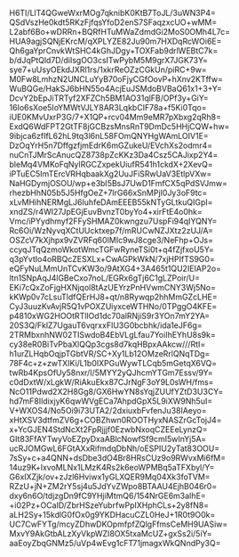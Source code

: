 H6TI/LlT4QGweWxrMOg7qknibK0KtB7ToJL/3uWN3P4=
QSdVszHe0kdt5RKzFjfqsYfoD2enS7SFaqzxcUO+wMM=
L2abf6Bo+wDRRn+BQRfHTuMWaZdmdGi2MoS0OMh4L7c=
HUA9agjSQNjEKrcM/qXPLYZE82Ju90m7HXDqRcWOi6E=
Qh6gaYprCnvkWtSHC4kGhJDgy+TOXFab9drlWEBtC7k=
b/dJqPtQld7D/diIsgOO3csITwPybM5M9grX7JGK73Y=
sye7+uUsyOEkdJXRl1rs/1xkrReOZzCGkUn/piRC+9w=
M0Fw8LmhzN2UNCLuYyB70oFjyCGfOovP+hXnv2KTffw=
WuBQGe/HakSJ6bHN55o4AcjEuJSMdoBVBaQ61x1+3+Y=
DcvY2bEpJiTRTyf2XFZCh5BM1AO31qlFB/OPf3y+GiY=
16Io6sXoe5IoYMWtVJLY8AR3LqkbCIF78a+f5Ki0Tqo=
iUE0KMvUxrP3G/7+X1QP+rcv04Mm9eMR7pXbxg2qRh8=
ExdQ6WdFPT2GtTF8jGCBzsMnsRnT9DmDc5HHjCQW+hw=
9ibjca6zfIfL62hL9tq3l6nL58FOmQNYHgWAmLOIV1E=
DzOqYrH5n7DffgzfjmEdrK6mGZukeU/EVchXs2odmr4=
nuCnTJMrScAnucQZ8738pZcKKz3Da4Csz5CAJixp2Y4=
bleMq4VMKoFqNylRGCZxpekUiufR541h1ckdX+2XevQ=
iPTuEC5ImTErcVRHqbaakXg2UuJFiSRwUaV3EtlpVXw=
NaHGDymjOSOU/wp+e3bI5BsJ7UwD1FmfCX5qPdSVJmw=
rhezbHhN05b5J5HfgOeZ+7IrG66xSnMPjI0Jy3oF9tc=
xLvMHihNERMgLJ6IuhfeDAmEEEB55kNTyGLtkuQIGpI=
xndZS/r4WI27JpEGjEuvBvnzT0byYo4+xirFtE4o0hk=
Vmc/iPYydhmyf2FFySHMAZ0kwngzu7UspFi94qIYQNY=
Rc6Oi/WzNyvqXCtUUcktxep7f/mRUCwNZJXtz2zUJ/A=
OSZcV7kXjhpx9vZVRFq60IMIc9wJ8cge3/NeFhp+OJs=
ccyqJTqQzmoWkotWmcTGFwRyneTSi0t+q4fZjfxoU5Y=
q3pYvtIo4oRBQcZESXLx+CwAGPkWkN/7xjHPIfTS9G0=
eQFyNuLMmUnTCvKW3o/9AtXG4+3A465t1QU2IEIAP2o=
ltn1SNpAqJ4lGBeCxo7noL/EGRx6gTj6C1gLZPoir/U=
EKi7cQxZoFjgHXNjqol8tAzUEYrzPnHVwmCNY3Wj5No=
kKWp0v7cLsuTldfQErHJ8+qt/n8Rywqp2hhMmGZcLHE=
CyJ3uuzKvAvjR5Q1vPOXZUiyxceWTHNo/0TPggO4KFE=
p4810xWG2HOOtRTllOd1dc70alRNjiS9r3YOn7mY2YA=
20S3Q/FklZ7UgauT6vqrxxFIU3G0bcbhk/ida1eJF6g=
2TRMbxnhNW02TISwdoB4EbVLgLfau7YoiIhEYhU8s9k=
cy38eR0BiTvPbaXlQQp3cgs8d7kqHBpxAAkcw///RtI=
h1urZLHqbOqjpTGbtVR/SC+Xy1Lb12OMzeRrlQNqTDg=
78F4c+z+zwTXIKi/L1b0IXPGuWywTLCqb5mGetqX6VQ=
twRb4KpsOfUy58nxr/I/5MYY2yQJhcmYTGm7Essv/9Y=
c0dDxtW/xLgkW/RiAkuEkx87CJrNgF3oY9L0sWH/fms=
NcO11Pdwd2X2H8Gg8/GX6HwYN8sYqjZUUfYZtD3U3CY=
hd7mF8IldixjyK6qwWVgECa7AhpdGpX5L9iXW9Nh5uI=
V+WXOS4/No5Oi9i73UTA2/2dxiuxbFvfenJu38IAeyo=
xHtXSV3dtfmZV6g+COBZhwn0ROOTHyxNASZrGcTojJ4=
x+YcGJEN4StdNcXt2FpRjjjf0EzwbNxoqCZEEeLynzQ=
GIt83FfAYTwyVoEZpyDxaABlcNowfSf9cmI5wInYj5A=
ucRJOMGwL6FGtAXxRifmdqDbNh/oESPIU2yTat83OOU=
7sSy+c+a4QNN+dsDbe3dO4Br8HRsCUz9o9RWvxMi6fM=
14uz9K+lxvoMLNx1LMzK4Rs2k6eoWPMBq5aTFXbyl/Y=
G6xIXZjk/ov+zJzl6Hviwx1yGLXQER9Mq04Xk3foTVM=
RZzU+jN+ZM2rY5sj4u5JdYvZWpo8BTAAU4EjhB046r0=
dxy6n6O/tdjzgDn9fC9YHjiMtmQ6/154NrGE6m3aIhE=
+i02Pz+OCaID/ZbrHSzeYubrfwPpIXHphCLs+2y8fN8=
aLH2Sy+15kdlG0fOx0g9YKDHacuCZL0HeJ+1R0t9O0k=
UC7CwFYTg/mcyZDhwDKOpmfpfZQlgFfmsCeMH9UASiw=
MxvY9AkGtbALzXyVkpWZI8OX5txaMcUZ+gxSs2i/5iY=
aaEoyZbqGNMz5/uVp4wEvg1cFT71jmagxWkQNndPy3Q=
